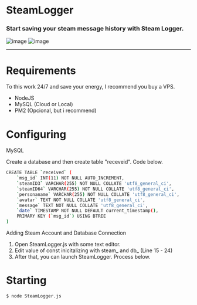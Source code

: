 # SteamLogger
### Start saving your steam message history with Steam Logger.

![image](https://user-images.githubusercontent.com/38893379/185757691-26f2f24d-7b4b-4a08-8e18-fa407c68eeba.png)
![image](https://user-images.githubusercontent.com/38893379/185759371-30a4f7a8-beda-455f-a63d-f5da9c16b631.png)

---

# Requirements
To this work 24/7 and save your energy, I recommend you buy a VPS.

- NodeJS
- MySQL (Cloud or Local)
- PM2 (Opcional, but i recommend)

# Configuring

MySQL

Create a database and then create table "receveid". Code below.

```sh
CREATE TABLE `received` (
	`msg_id` INT(11) NOT NULL AUTO_INCREMENT,
	`steamID3` VARCHAR(255) NOT NULL COLLATE 'utf8_general_ci',
	`steamID64` VARCHAR(255) NOT NULL COLLATE 'utf8_general_ci',
	`personaname` VARCHAR(255) NOT NULL COLLATE 'utf8_general_ci',
	`avatar` TEXT NOT NULL COLLATE 'utf8_general_ci',
	`message` TEXT NOT NULL COLLATE 'utf8_general_ci',
	`date` TIMESTAMP NOT NULL DEFAULT current_timestamp(),
	PRIMARY KEY (`msg_id`) USING BTREE
)
```

Adding Steam Account and Database Connection

1. Open SteamLogger.js with some text editor.
1. Edit value of const inicitalizing with steam_ and db_ (Line 15 - 24)
1. After that, you can launch SteamLogger. Process below.

# Starting

`$ node SteamLogger.js`
